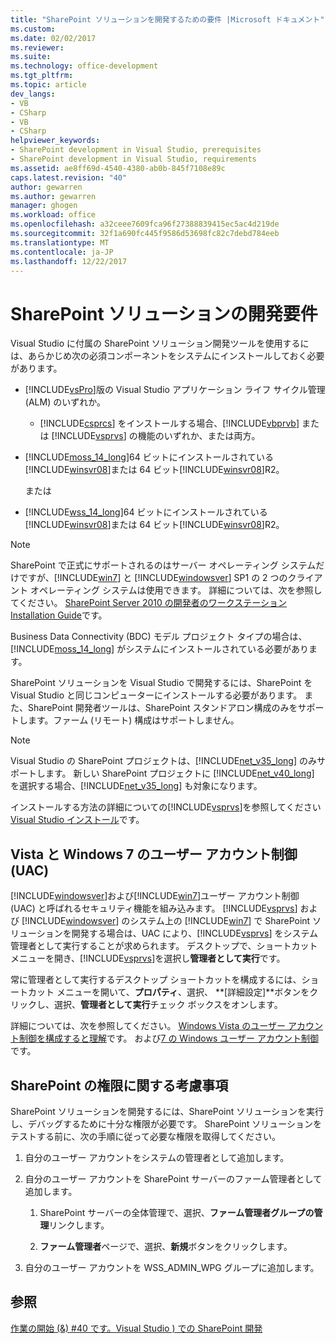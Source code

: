 ```yaml
---
title: "SharePoint ソリューションを開発するための要件 |Microsoft ドキュメント"
ms.custom: 
ms.date: 02/02/2017
ms.reviewer: 
ms.suite: 
ms.technology: office-development
ms.tgt_pltfrm: 
ms.topic: article
dev_langs:
- VB
- CSharp
- VB
- CSharp
helpviewer_keywords:
- SharePoint development in Visual Studio, prerequisites
- SharePoint development in Visual Studio, requirements
ms.assetid: ae8ff69d-4540-4380-ab0b-845f7108e89c
caps.latest.revision: "40"
author: gewarren
ms.author: gewarren
manager: ghogen
ms.workload: office
ms.openlocfilehash: a32ceee7609fca96f27388839415ec5ac4d219de
ms.sourcegitcommit: 32f1a690fc445f9586d53698fc82c7debd784eeb
ms.translationtype: MT
ms.contentlocale: ja-JP
ms.lasthandoff: 12/22/2017
---
```

# <a name="requirements-for-developing-sharepoint-solutions"></a>SharePoint ソリューションの開発要件
  Visual Studio に付属の SharePoint ソリューション開発ツールを使用するには、あらかじめ次の必須コンポーネントをシステムにインストールしておく必要があります。  
  
-   [!INCLUDE[vsPro](../sharepoint/includes/vspro-md.md)]版の Visual Studio アプリケーション ライフ サイクル管理 (ALM) のいずれか。  
  
    -   [!INCLUDE[csprcs](../sharepoint/includes/csprcs-md.md)] をインストールする場合、[!INCLUDE[vbprvb](../sharepoint/includes/vbprvb-md.md)] または [!INCLUDE[vsprvs](../sharepoint/includes/vsprvs-md.md)] の機能のいずれか、または両方。  
  
-   [!INCLUDE[moss_14_long](../sharepoint/includes/moss-14-long-md.md)]64 ビットにインストールされている[!INCLUDE[winsvr08](../sharepoint/includes/winsvr08-md.md)]または 64 ビット[!INCLUDE[winsvr08](../sharepoint/includes/winsvr08-md.md)]R2。  
  
     または  
  
-   [!INCLUDE[wss_14_long](../sharepoint/includes/wss-14-long-md.md)]64 ビットにインストールされている[!INCLUDE[winsvr08](../sharepoint/includes/winsvr08-md.md)]または 64 ビット[!INCLUDE[winsvr08](../sharepoint/includes/winsvr08-md.md)]R2。  
  
> [!NOTE]  
>  SharePoint で正式にサポートされるのはサーバー オペレーティング システムだけですが、[!INCLUDE[win7](../sharepoint/includes/win7-md.md)] と [!INCLUDE[windowsver](../sharepoint/includes/windowsver-md.md)] SP1 の 2 つのクライアント オペレーティング システムは使用できます。 詳細については、次を参照してください。 [SharePoint Server 2010 の開発者のワークステーション Installation Guide](http://go.microsoft.com/fwlink/?LinkID=164557)です。  
  
 Business Data Connectivity (BDC) モデル プロジェクト タイプの場合は、[!INCLUDE[moss_14_long](../sharepoint/includes/moss-14-long-md.md)] がシステムにインストールされている必要があります。  
  
 SharePoint ソリューションを Visual Studio で開発するには、SharePoint を Visual Studio と同じコンピューターにインストールする必要があります。 また、SharePoint 開発者ツールは、SharePoint スタンドアロン構成のみをサポートします。ファーム (リモート) 構成はサポートしません。  
  
> [!NOTE]  
>  Visual Studio の SharePoint プロジェクトは、[!INCLUDE[net_v35_long](../sharepoint/includes/net-v35-long-md.md)] のみサポートします。 新しい SharePoint プロジェクトに [!INCLUDE[net_v40_long](../sharepoint/includes/net-v40-long-md.md)] を選択する場合、[!INCLUDE[net_v35_long](../sharepoint/includes/net-v35-long-md.md)] も対象になります。  
  
 インストールする方法の詳細についての[!INCLUDE[vsprvs](../sharepoint/includes/vsprvs-md.md)]を参照してください[Visual Studio インストール](../install/install-visual-studio.md)です。  
  
## <a name="vista-and-windows-7-user-account-control-uac"></a>Vista と Windows 7 のユーザー アカウント制御 (UAC)  
 [!INCLUDE[windowsver](../sharepoint/includes/windowsver-md.md)]および[!INCLUDE[win7](../sharepoint/includes/win7-md.md)]ユーザー アカウント制御 (UAC) と呼ばれるセキュリティ機能を組み込みます。 [!INCLUDE[vsprvs](../sharepoint/includes/vsprvs-md.md)] および [!INCLUDE[windowsver](../sharepoint/includes/windowsver-md.md)] のシステム上の [!INCLUDE[win7](../sharepoint/includes/win7-md.md)] で SharePoint ソリューションを開発する場合は、UAC により、[!INCLUDE[vsprvs](../sharepoint/includes/vsprvs-md.md)] をシステム管理者として実行することが求められます。 デスクトップで、ショートカット メニューを開き、[!INCLUDE[vsprvs](../sharepoint/includes/vsprvs-md.md)]を選択し**管理者として実行**です。  
  
 常に管理者として実行するデスクトップ ショートカットを構成するには、ショートカット メニューを開いて、**プロパティ**、選択、 **[詳細設定]**ボタンをクリックし、選択、**管理者として実行**チェック ボックスをオンします。  
  
 詳細については、次を参照してください。 [Windows Vista のユーザー アカウント制御を構成すると理解](http://go.microsoft.com/fwlink/?LinkID=156476)です。 および[7 の Windows ユーザー アカウント制御](http://go.microsoft.com/fwlink/?LinkId=177523)です。  
  
## <a name="sharepoint-permissions-considerations"></a>SharePoint の権限に関する考慮事項  
 SharePoint ソリューションを開発するには、SharePoint ソリューションを実行し、デバッグするために十分な権限が必要です。 SharePoint ソリューションをテストする前に、次の手順に従って必要な権限を取得してください。  
  
1.  自分のユーザー アカウントをシステムの管理者として追加します。  
  
2.  自分のユーザー アカウントを SharePoint サーバーのファーム管理者として追加します。  
  
    1.  SharePoint サーバーの全体管理で、選択、**ファーム管理者グループの管理**リンクします。  
  
    2.  **ファーム管理者**ページで、選択、**新規**ボタンをクリックします。  
  
3.  自分のユーザー アカウントを WSS_ADMIN_WPG グループに追加します。  
  
## <a name="see-also"></a>参照  
 [作業の開始 (&) #40 です。Visual Studio &#41; での SharePoint 開発](../sharepoint/getting-started-sharepoint-development-in-visual-studio.md)  
  
  
